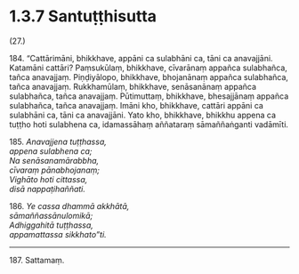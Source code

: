 # 1.3.7 Santuṭṭhisutta

(27.)

184\. “Cattārimāni, bhikkhave, appāni ca sulabhāni ca, tāni ca anavajjāni. Katamāni cattāri? Paṃsukūlaṃ, bhikkhave, cīvarānaṃ appañca sulabhañca, tañca anavajjaṃ. Piṇḍiyālopo, bhikkhave, bhojanānaṃ appañca sulabhañca, tañca anavajjaṃ. Rukkhamūlaṃ, bhikkhave, senāsanānaṃ appañca sulabhañca, tañca anavajjaṃ. Pūtimuttaṃ, bhikkhave, bhesajjānaṃ appañca sulabhañca, tañca anavajjaṃ. Imāni kho, bhikkhave, cattāri appāni ca sulabhāni ca, tāni ca anavajjāni. Yato kho, bhikkhave, bhikkhu appena ca tuṭṭho hoti sulabhena ca, idamassāhaṃ aññataraṃ sāmaññaṅganti vadāmīti.

185\. _Anavajjena tuṭṭhassa,_  
_appena sulabhena ca;_  
_Na senāsanamārabbha,_  
_cīvaraṃ pānabhojanaṃ;_  
_Vighāto hoti cittassa,_  
_disā nappaṭihaññati._  

186\. _Ye cassa dhammā akkhātā,_  
_sāmaññassānulomikā;_  
_Adhiggahitā tuṭṭhassa,_  
_appamattassa sikkhato”ti._  

---

187\. Sattamaṃ.
